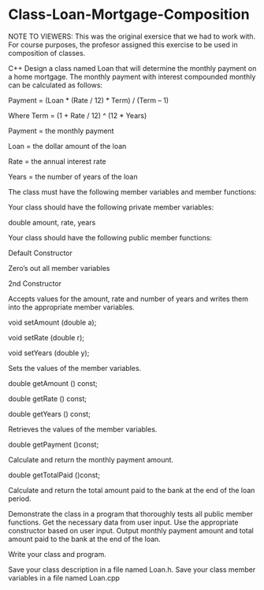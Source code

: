 # Class-Loan-Mortgage-Composition

NOTE TO VIEWERS: This was the original exersice that we had to work with. For course purposes, the profesor assigned this exercise to be used in composition of classes.

C++ Design a class named Loan that will determine the monthly payment on a home mortgage. The monthly payment
with interest compounded monthly can be calculated as follows:

Payment = (Loan * (Rate / 12) * Term) / (Term – 1)

Where Term = (1 + Rate / 12) ^ (12 * Years)

Payment = the monthly payment

Loan = the dollar amount of the loan

Rate = the annual interest rate

Years = the number of years of the loan

The class must have the following member variables and member functions:

Your class should have the following private member variables:

double amount, rate, years

Your class should have the following public member functions:

Default Constructor

Zero’s out all member variables

2nd Constructor

Accepts values for the amount, rate and number of years and writes them into the appropriate member variables.

void setAmount (double a);

void setRate (double r);

void setYears (double y);

Sets the values of the member variables.

double getAmount () const;

double getRate () const;

double getYears () const;

Retrieves the values of the member variables.

double getPayment ()const;

Calculate and return the monthly payment amount.

double getTotalPaid ()const;

Calculate and return the total amount paid to the bank at the end of the loan period.

Demonstrate the class in a program that thoroughly tests all public member functions. Get the necessary data
from user input. Use the appropriate constructor based on user input. Output monthly payment amount and 
total amount paid to the bank at the end of the loan.

Write your class and program.

Save your class description in a file named Loan.h. Save your class member variables in a file named Loan.cpp

